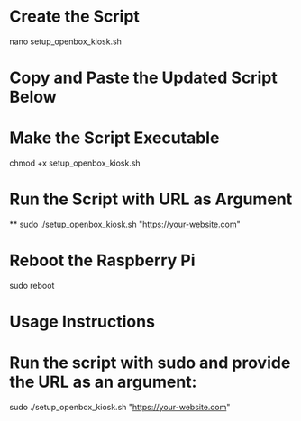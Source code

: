 # Create the Script
nano setup_openbox_kiosk.sh

# Copy and Paste the Updated Script Below

# Make the Script Executable
chmod +x setup_openbox_kiosk.sh

# Run the Script with URL as Argument
** sudo ./setup_openbox_kiosk.sh "https://your-website.com"

# Reboot the Raspberry Pi
sudo reboot

# Usage Instructions
# Run the script with sudo and provide the URL as an argument:
sudo ./setup_openbox_kiosk.sh "https://your-website.com"
